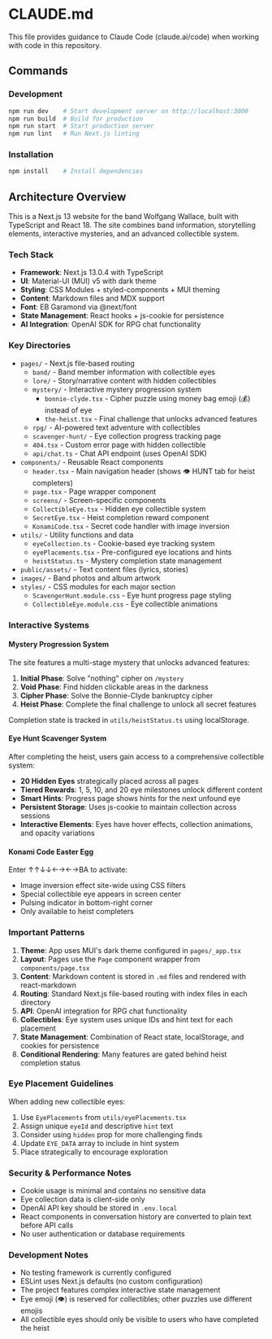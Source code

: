 # CLAUDE.md

This file provides guidance to Claude Code (claude.ai/code) when working with code in this repository.

## Commands

### Development

```bash
npm run dev    # Start development server on http://localhost:3000
npm run build  # Build for production
npm run start  # Start production server
npm run lint   # Run Next.js linting
```

### Installation

```bash
npm install    # Install dependencies
```

## Architecture Overview

This is a Next.js 13 website for the band Wolfgang Wallace, built with TypeScript and React 18. The site combines band information, storytelling elements, interactive mysteries, and an advanced collectible system.

### Tech Stack

- **Framework**: Next.js 13.0.4 with TypeScript
- **UI**: Material-UI (MUI) v5 with dark theme
- **Styling**: CSS Modules + styled-components + MUI theming
- **Content**: Markdown files and MDX support
- **Font**: EB Garamond via @next/font
- **State Management**: React hooks + js-cookie for persistence
- **AI Integration**: OpenAI SDK for RPG chat functionality

### Key Directories

- `pages/` - Next.js file-based routing
  - `band/` - Band member information with collectible eyes
  - `lore/` - Story/narrative content with hidden collectibles
  - `mystery/` - Interactive mystery progression system
    - `bonnie-clyde.tsx` - Cipher puzzle using money bag emoji (💰) instead of eye
    - `the-heist.tsx` - Final challenge that unlocks advanced features
  - `rpg/` - AI-powered text adventure with collectibles
  - `scavenger-hunt/` - Eye collection progress tracking page
  - `404.tsx` - Custom error page with hidden collectible
  - `api/chat.ts` - Chat API endpoint (uses OpenAI SDK)
- `components/` - Reusable React components
  - `header.tsx` - Main navigation header (shows 👁️ HUNT tab for heist completers)
  - `page.tsx` - Page wrapper component
  - `screens/` - Screen-specific components
  - `CollectibleEye.tsx` - Hidden eye collectible system
  - `SecretEye.tsx` - Heist completion reward component
  - `KonamiCode.tsx` - Secret code handler with image inversion
- `utils/` - Utility functions and data
  - `eyeCollection.ts` - Cookie-based eye tracking system
  - `eyePlacements.tsx` - Pre-configured eye locations and hints
  - `heistStatus.ts` - Mystery completion state management
- `public/assets/` - Text content files (lyrics, stories)
- `images/` - Band photos and album artwork
- `styles/` - CSS modules for each major section
  - `ScavengerHunt.module.css` - Eye hunt progress page styling
  - `CollectibleEye.module.css` - Eye collectible animations

### Interactive Systems

#### Mystery Progression System

The site features a multi-stage mystery that unlocks advanced features:

1. **Initial Phase**: Solve "nothing" cipher on `/mystery`
2. **Void Phase**: Find hidden clickable areas in the darkness
3. **Cipher Phase**: Solve the Bonnie-Clyde bankruptcy cipher
4. **Heist Phase**: Complete the final challenge to unlock all secret features

Completion state is tracked in `utils/heistStatus.ts` using localStorage.

#### Eye Hunt Scavenger System

After completing the heist, users gain access to a comprehensive collectible system:

- **20 Hidden Eyes** strategically placed across all pages
- **Tiered Rewards**: 1, 5, 10, and 20 eye milestones unlock different content
- **Smart Hints**: Progress page shows hints for the next unfound eye
- **Persistent Storage**: Uses js-cookie to maintain collection across sessions
- **Interactive Elements**: Eyes have hover effects, collection animations, and opacity variations

#### Konami Code Easter Egg

Enter ↑↑↓↓←→←→BA to activate:

- Image inversion effect site-wide using CSS filters
- Special collectible eye appears in screen center
- Pulsing indicator in bottom-right corner
- Only available to heist completers

### Important Patterns

1. **Theme**: App uses MUI's dark theme configured in `pages/_app.tsx`
2. **Layout**: Pages use the `Page` component wrapper from `components/page.tsx`
3. **Content**: Markdown content is stored in `.md` files and rendered with react-markdown
4. **Routing**: Standard Next.js file-based routing with index files in each directory
5. **API**: OpenAI integration for RPG chat functionality
6. **Collectibles**: Eye system uses unique IDs and hint text for each placement
7. **State Management**: Combination of React state, localStorage, and cookies for persistence
8. **Conditional Rendering**: Many features are gated behind heist completion status

### Eye Placement Guidelines

When adding new collectible eyes:

1. Use `EyePlacements` from `utils/eyePlacements.tsx`
2. Assign unique `eyeId` and descriptive `hint` text
3. Consider using `hidden` prop for more challenging finds
4. Update `EYE_DATA` array to include in hint system
5. Place strategically to encourage exploration

### Security & Performance Notes

- Cookie usage is minimal and contains no sensitive data
- Eye collection data is client-side only
- OpenAI API key should be stored in `.env.local`
- React components in conversation history are converted to plain text before API calls
- No user authentication or database requirements

### Development Notes

- No testing framework is currently configured
- ESLint uses Next.js defaults (no custom configuration)
- The project features complex interactive state management
- Eye emoji (👁️) is reserved for collectibles; other puzzles use different emojis
- All collectible eyes should only be visible to users who have completed the heist
